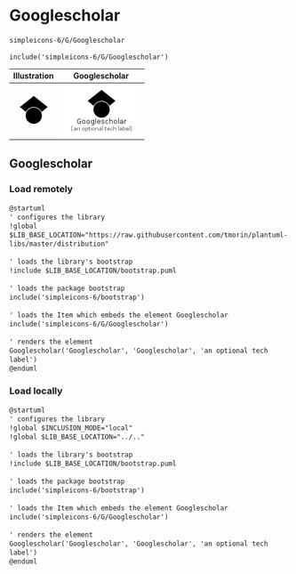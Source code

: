 # Googlescholar


```text
simpleicons-6/G/Googlescholar
```

```text
include('simpleicons-6/G/Googlescholar')
```



| Illustration | Googlescholar |
| :---: | :---: |
| ![illustration for Illustration](../../simpleicons-6/G/Googlescholar.png) | ![illustration for Googlescholar](../../simpleicons-6/G/Googlescholar.Local.png) |




## Googlescholar

### Load remotely
```plantuml
@startuml
' configures the library
!global $LIB_BASE_LOCATION="https://raw.githubusercontent.com/tmorin/plantuml-libs/master/distribution"

' loads the library's bootstrap
!include $LIB_BASE_LOCATION/bootstrap.puml

' loads the package bootstrap
include('simpleicons-6/bootstrap')

' loads the Item which embeds the element Googlescholar
include('simpleicons-6/G/Googlescholar')

' renders the element
Googlescholar('Googlescholar', 'Googlescholar', 'an optional tech label')
@enduml
```

### Load locally
```plantuml
@startuml
' configures the library
!global $INCLUSION_MODE="local"
!global $LIB_BASE_LOCATION="../.."

' loads the library's bootstrap
!include $LIB_BASE_LOCATION/bootstrap.puml

' loads the package bootstrap
include('simpleicons-6/bootstrap')

' loads the Item which embeds the element Googlescholar
include('simpleicons-6/G/Googlescholar')

' renders the element
Googlescholar('Googlescholar', 'Googlescholar', 'an optional tech label')
@enduml
```

